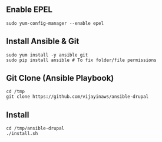 ## Enable EPEL

```
sudo yum-config-manager --enable epel
```

## Install Ansible & Git

```
sudo yum install -y ansible git
sudo pip install ansible # To fix folder/file permissions
```

## Git Clone (Ansible Playbook)

```
cd /tmp
git clone https://github.com/vijayinaws/ansible-drupal
```

## Install

```
cd /tmp/ansible-drupal
./install.sh
```

